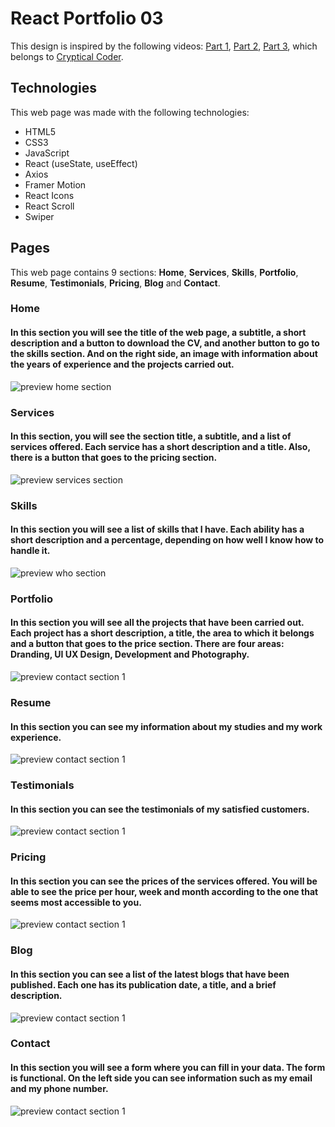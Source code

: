 # React Portfolio 03
This design is inspired by the following videos: [Part 1](https://youtu.be/CShZJmWuTGs), [Part 2](https://youtu.be/I92RzWVF4YU), [Part 3](https://youtu.be/hHEFbYSLgN8), which belongs to [Cryptical Coder](https://www.youtube.com/@CrypticalCoder).

## Technologies
This web page was made with the following technologies:
- HTML5
- CSS3
- JavaScript
- React (useState, useEffect)
- Axios
- Framer Motion
- React Icons
- React Scroll
- Swiper

## Pages
This web page contains 9 sections: **Home**, **Services**, **Skills**, **Portfolio**, **Resume**, **Testimonials**, **Pricing**, **Blog** and **Contact**.

### Home
#### In this section you will see the title of the web page, a subtitle, a short description and a button to download the CV, and another button to go to the skills section. And on the right side, an image with information about the years of experience and the projects carried out.
![preview home section](src/assets/preview-1.png)

### Services
#### In this section, you will see the section title, a subtitle, and a list of services offered. Each service has a short description and a title. Also, there is a button that goes to the pricing section.
![preview services section](src/assets/preview-2.png)

### Skills
#### In this section you will see a list of skills that I have. Each ability has a short description and a percentage, depending on how well I know how to handle it.
![preview who section](src/assets/preview-3.png)

### Portfolio
#### In this section you will see all the projects that have been carried out. Each project has a short description, a title, the area to which it belongs and a button that goes to the price section. There are four areas: Dranding, UI UX Design, Development and Photography.
![preview contact section 1](src/assets/preview-4.png)

### Resume
#### In this section you can see my information about my studies and my work experience.
![preview contact section 1](src/assets/preview-5.png)

### Testimonials
#### In this section you can see the testimonials of my satisfied customers.
![preview contact section 1](src/assets/preview-6.png)

### Pricing
#### In this section you can see the prices of the services offered. You will be able to see the price per hour, week and month according to the one that seems most accessible to you.
![preview contact section 1](src/assets/preview-7.png)

### Blog
#### In this section you can see a list of the latest blogs that have been published. Each one has its publication date, a title, and a brief description.
![preview contact section 1](src/assets/preview-8.png)

### Contact
#### In this section you will see a form where you can fill in your data. The form is functional. On the left side you can see information such as my email and my phone number.
![preview contact section 1](src/assets/preview-8.png)

